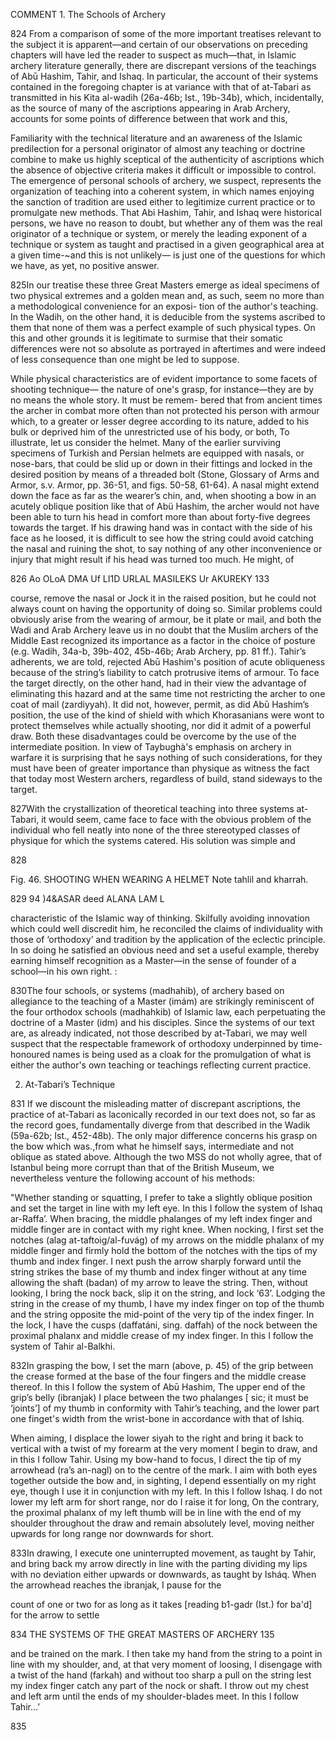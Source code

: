 COMMENT 1. The Schools of Archery

824 From a comparison of some of the more important treatises relevant to the subject it is apparent—and certain of our observations on preceding chapters will have led the reader to suspect as much—that, in Islamic archery literature generally, there are discrepant versions of the teachings of Abū Hashim, Tahir, and Ishaq. In particular, the account of their systems contained in the foregoing chapter is at variance with that of at-Tabari as transmitted in his Kita al-wadih (26a-46b; Ist., 19b-34b), which, incidentally, as the source of many of the ascriptions appearing in Arab Archery, accounts for some points of difference between that work and this,

Familiarity with the technical literature and an awareness of the Islamic predilection for a personal originator of almost any teaching or doctrine combine to make us highly sceptical of the authenticity of ascriptions which the absence of objective criteria makes it difficult or impossible to control. The emergence of personal schools of archery, we suspect, represents the organization of teaching into a coherent system, in which names enjoying the sanction of tradition are used either to legitimize current practice or to promulgate new methods. That Abi Hashim, Tahir, and Ishaq were historical persons, we have no reason to doubt, but whether any of them was the real originator of a technique or system, or merely the leading exponent of a technique or system as taught and practised in a given geographical area at a given time-~and this is not unlikely— is just one of the questions for which we have, as yet, no positive answer.

825In our treatise these three Great Masters emerge as ideal specimens of two physical extremes and a golden mean and, as such, seem no more than a methodological convenience for an exposi- tion of the author's teaching. In the Wadih, on the other hand, it is deducible from the systems ascribed to them that none of them was a perfect example of such physical types. On this and other grounds it is legitimate to surmise that their somatic differences were not so absolute as portrayed in aftertimes and were indeed of less consequence than one might be led to suppose.

While physical characteristics are of evident importance to some facets of shooting technique— the nature of one's grasp, for instance—they are by no means the whole story. It must be remem- bered that from ancient times the archer in combat more often than not protected his person with armour which, to a greater or lesser degree according to its nature, added to his bulk or deprived him of the unrestricted use of his body, or both, To illustrate, let us consider the helmet.  Many of the earlier surviving specimens of Turkish and Persian helmets are equipped with nasals, or nose-bars, that could be slid up or down in their fittings and locked in the desired position by means of a threaded bolt (Stone, Glossary of Arms and Armor, s.v. Armor, pp. 36-51, and figs. 50-58, 61-64). A nasal might extend down the face as far as the wearer’s chin, and, when shooting a bow in an acutely oblique position like that of Abü Hashim, the archer would not have been able to turn his head in comfort more than about forty-five degrees towards the target. If his drawing hand was in contact with the side of his face as he loosed, it is difficult to see how the string could avoid catching the nasal and ruining the shot, to say nothing of any other inconvenience or injury that might result if his head was turned too much. He might, of

826 Ao OLoA DMA Uf LI1D URLAL MASILEKS Ur AKUREKY 133


course, remove the nasal or Jock it in the raised position, but he could not always count on having the opportunity of doing so. Similar problems could obviously arise from the wearing of armour, be it plate or mail, and both the Wadi and Arab Archery leave us in no doubt that the Muslim archers of the Middle East recognized its importance as a factor in the choice of posture (e.g. Wadih, 34a-b, 39b-402, 45b-46b; Arab Archery, pp. 81 ff.). Tahir’s adherents, we are told, rejected Abū Hashim's position of acute obliqueness because of the string’s liability to catch protrusive items of armour. To face the target directly, on the other hand, had in their view the advantage of eliminating this hazard and at the same time not restricting the archer to one coat of mail (zardiyyah). It did not, however, permit, as did Abū Hashim’s position, the use of the kind of shield with which Khorasanians were wont to protect themselves while actually shooting, nor did it admit of a powerful draw. Both these disadvantages could be overcome by the use of the intermediate position. In view of Taybughà's emphasis on archery in warfare it is surprising that he says nothing of such considerations, for they must have been of greater importance than physique as witness the fact that today most Western archers, regardless of build, stand sideways to the target.

827With the crystallization of theoretical teaching into three systems at-Tabari, it would seem, came face to face with the obvious problem of the individual who fell neatly into none of the three stereotyped classes of physique for which the systems catered. His solution was simple and



828

Fig. 46. SHOOTING WHEN WEARING A HELMET Note tahlil and kharrah.

829 94 )4&ASAR deed ALANA LAM L


characteristic of the Islamic way of thinking. Skilfully avoiding innovation which could well discredit him, he reconciled the claims of individuality with those of ‘orthodoxy’ and tradition by the application of the eclectic principle. In so doing he satisfied an obvious need and set a useful example, thereby earning himself recognition as a Master—in the sense of founder of a school—in his own right. :

830The four schools, or systems (madhahib), of archery based on allegiance to the teaching of a Master (imám) are strikingly reminiscent of the four orthodox schools (madhahkib) of Islamic law, each perpetuating the doctrine of a Master (idm) and his disciples. Since the systems of our text are, as already indicated, not those described by at-Tabari, we may well suspect that the respectable framework of orthodoxy underpinned by time-honoured names is being used as a cloak for the promulgation of what is either the author's own teaching or teachings reflecting current practice.


2. At-Tabari’s Technique

831 If we discount the misleading matter of discrepant ascriptions, the practice of at-Tabari as laconically recorded in our text does not, so far as the record goes, fundamentally diverge from that described in the Wadik (59a-62b; Ist., 452-48b). The only major difference concerns his grasp on the bow which was.,from what he himself says, intermediate and not oblique as stated above. Although the two MSS do not wholly agree, that of Istanbul being more corrupt than that of the British Museum, we nevertheless venture the following account of his methods:


"Whether standing or squatting, I prefer to take a slightly oblique position and set the target in line with my left eye. In this I follow the system of Ishaq ar-Raffa’. When bracing, the middle phalanges of my left index finger and middle finger are in contact with my right knee. When nocking, I first set the notches (alag at-taftoig/al-fuvág) of my arrows on the middle phalanx of my middle finger and firmly hold the bottom of the notches with the tips of my thumb and index finger. I next push the arrow sharply forward until the string strikes the base of my thumb and index finger without at any time allowing the shaft (badan) of my arrow to leave the string. Then, without looking, I bring the nock back, slip it on the string, and Iock ‘63’.  Lodging the string in the crease of my thumb, I have my index finger on top of the thumb and the string opposite the mid-point of the very tip of the index finger. In the lock, I have the cusps (daffatáni, sing. daffah) of the nock between the proximal phalanx and middle crease of my index finger. In this I follow the system of Tahir al-Balkhi.

832In grasping the bow, I set the marn (above, p. 45) of the grip between the crease formed at the base of the four fingers and the middle crease thereof. In this I follow the system of Abū Hashim, The upper end of the grip’s belly (ibranjak) I place between the two phalanges [ sic; it must be ‘joints’] of my thumb in conformity with Tahir’s teaching, and the lower part one finget's width from the wrist-bone in accordance with that of Ishiq.

When aiming, I displace the lower siyah to the right and bring it back to vertical with a twist of my forearm at the very moment I begin to draw, and in this I follow Tahir. Using my bow-hand to focus, I direct the tip of my arrowhead (ra’s an-nagl) on to the centre of the mark.  I aim with both eyes together outside the bow and, in sighting, I depend essentially on my right eye, though I use it in conjunction with my left. In this I follow Ishaq. I do not lower my left arm for short range, nor do I raise it for long, On the contrary, the proximal phalanx of my left thumb will be in line with the end of my shoulder throughout the draw and remain absolutely level, moving neither upwards for long range nor downwards for short.

833In drawing, I execute one uninterrupted movement, as taught by Tahir, and bring back my arrow directly in line with the parting dividing my lips with no deviation either upwards or downwards, as taught by Isháq. When the arrowhead reaches the ibranjak, I pause for the

count of one or two for as long as it takes [reading b1-gadr (Ist.) for ba'd] for the arrow to settle

834 THE SYSTEMS OF THE GREAT MASTERS OF ARCHERY 135


and be trained on the mark. I then take my hand from the string to a point in line with my shoulder, and, at that very moment of loosing, I disengage with a twist of the hand (farkah) and without too sharp a pull on the string lest my index finger catch any part of the nock or shaft. I throw out my chest and left arm until the ends of my shoulder-blades meet. In this I follow Tahir...’

835
